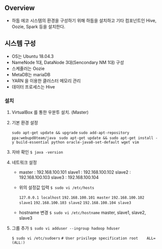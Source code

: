 
## Overview
- 하둡 에코 시스템의 환경을 구성하기 위해 하둡을 설치하고 기타 컴포넌트인 Hive, Oozie, Spark 등을 설치한다. 

## 시스템 구성
- OS는 Ubuntu 18.04.3
- NameNode 1대, DataNode 3대(Sencondary NM 1대) 구성
- 스케줄러는 Oozie
- MetaDB는 mariaDB
- YARN 을 이용한 클러스터 메모리 관리
- 데이터 프로세스는 Hive

### 설치
1. VirtualBox 를 통한 우분투 설치. (Master)
2. 기본 환경 설정

	`sudo apt-get update && upgrade`
	`sudo add-apt-repository ppa:webupd8team/java `
	`sudo apt-get update && sudo apt-get install -y build-essential python oracle-java8-set-default wget vim`

3. 자바 확인
	  `$ java -version`
						
4. 네트워크 설정
	- master : 192.168.100.101
	  slave1 : 192.168.100.102
	  slave2 : 192.168.100.103
	  slave3 : 192.168.100.104
	  
		
	- 위의 설정값 입력
		`$ sudo vi /etc/hosts`
		
		`127.0.0.1 localhost`
		`192.168.100.101 master`
		`192.168.100.102 slave1`
		`192.168.100.103 slave2`
		`192.168.100.104 slave3`

	- hostname 변경
		`$ sudo vi /etc/hostname`
		master, slave1, slave2, slave3
		
5. 그룹 추가
	`$ sudo vi adduser --ingroup hadoop hduser`
	
	`$ sudo vi /etc/sudoers`
	`# User privilege specification
	root	ALL=(ALL:)`
	
<!--stackedit_data:
eyJoaXN0b3J5IjpbMjI4MDY1MzAsNjM4NjIzNDc1LDEzNzM0MT
EwMDUsLTE0Nzk2MzM1NjAsLTE3MjIwNzk2MDNdfQ==
-->